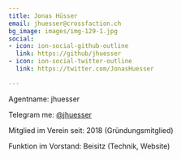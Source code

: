 ```yaml
---
title: Jonas Hüsser
email: jhuesser@crossfaction.ch
bg_image: images/img-129-1.jpg
social:
- icon: ion-social-github-outline
  link: https://github/jhuesser
- icon: ion-social-twitter-outline
  link: https://twitter.com/JonasHuesser

---
```

Agentname: jhuesser

Telegram me: [@jhuesser](https://t.me/jhuesser)

Mitglied im Verein seit: 2018 (Gründungsmitglied)

Funktion im Vorstand: Beisitz (Technik, Website)